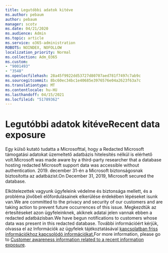 ```yaml
---
title: Legutóbbi adatok kitéve
ms.author: pebaum
author: pebaum
manager: scotv
ms.date: 04/21/2020
ms.audience: Admin
ms.topic: article
ms.service: o365-administration
ROBOTS: NOINDEX, NOFOLLOW
localization_priority: Normal
ms.collection: Adm_O365
ms.custom:
- "9001493"
- "3548"
ms.openlocfilehash: 28a45f9922dd53727d80707aed781f7497c7ab9c
ms.sourcegitcommit: 8bc60ec34bc1e40685e3976576e04a2623f63a7c
ms.translationtype: MT
ms.contentlocale: hu-HU
ms.lasthandoff: 04/15/2021
ms.locfileid: "51789362"
---
```

# <a name="recent-data-exposure"></a><span data-ttu-id="c8d87-102">Legutóbbi adatok kitéve</span><span class="sxs-lookup"><span data-stu-id="c8d87-102">Recent data exposure</span></span>

<span data-ttu-id="c8d87-103">Egy külső kutató tudatta a Microsofttal, hogy a Redacted Microsoft támogatási adatokat üzemeltető adatbázis hitelesítés nélkül is elérhető volt.</span><span class="sxs-lookup"><span data-stu-id="c8d87-103">Microsoft was made aware by a third-party researcher that a database hosting redacted Microsoft support data was accessible without authentication.</span></span> <span data-ttu-id="c8d87-104">2019. december 31-én a Microsoft biztonságosnak biztosította az adatbázist.</span><span class="sxs-lookup"><span data-stu-id="c8d87-104">On December 31, 2019, Microsoft secured the database.</span></span>

<span data-ttu-id="c8d87-105">Elkötelezettek vagyunk ügyfeleink védelme és biztonsága mellett, és a probléma jövőbeli előfordulásainek elkerülése érdekében lépéseket isunk van.</span><span class="sxs-lookup"><span data-stu-id="c8d87-105">We are committed to the privacy and security of our customers and are taking action to prevent future occurrences of this issue.</span></span> <span data-ttu-id="c8d87-106">Megkezdtük az értesítéseket azon ügyfeleinknek, akiknek adatai jelen vannak ebben a redacted adatbázisban.</span><span class="sxs-lookup"><span data-stu-id="c8d87-106">We have begun notifications to customers whose data was present in this redacted database.</span></span> <span data-ttu-id="c8d87-107">További információért kérjük, olvassa el az Információk az ügyfelek tájékoztatásával [kapcsolatban friss információkhoz kapcsolódó információkat.](https://aka.ms/privacyinfo)</span><span class="sxs-lookup"><span data-stu-id="c8d87-107">For more information, please go to [Customer awareness information related to a recent information exposure](https://aka.ms/privacyinfo).</span></span>
